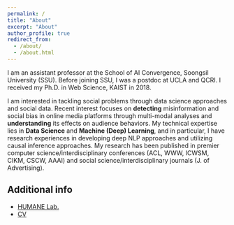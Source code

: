 ```yaml
---
permalink: /
title: "About"
excerpt: "About"
author_profile: true
redirect_from:
  - /about/
  - /about.html
---
```


I am an assistant professor at the School of AI Convergence, Soongsil University (SSU). Before joining SSU, I was a postdoc at UCLA and QCRI. I received my Ph.D. in Web Science, KAIST in 2018.

I am interested in tackling social problems through data science approaches and social data. Recent interest focuses on **detecting** misinformation and social bias in online media platforms through multi-modal analyses and **understanding** its effects on audience behaviors. My technical expertise lies in **Data Science** and **Machine (Deep) Learning**, and in particular, I have research experiences in developing deep NLP approaches and utilizing causal inference approaches. My research has been published in premier computer science/interdisciplinary conferences (ACL, WWW, ICWSM, CIKM, CSCW, AAAI) and social science/interdisciplinary journals (J. of Advertising). 

## Additional info

- [HUMANE Lab.](https://ssu-humane.github.io)
- [CV](/files/Kunwoo_CV.pdf)



<!--- 
# News

{% for post in site.news reversed %}
  {% include archive-single-news.html %}
{% endfor %}
-->
